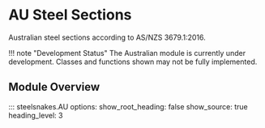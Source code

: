 # AU Steel Sections

Australian steel sections according to AS/NZS 3679.1:2016.

!!! note "Development Status"
    The Australian module is currently under development. Classes and functions shown may not be fully implemented.

## Module Overview

::: steelsnakes.AU
    options:
      show_root_heading: false
      show_source: true
      heading_level: 3